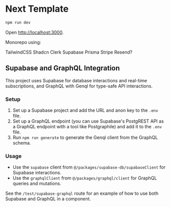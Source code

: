 # Next Template

```bash
npm run dev
```

Open [http://localhost:3000](http://localhost:3000).

Monorepo using:

TailwindCSS
Shadcn
Clerk
Supabase
Prisma
Stripe
Resend?

## Supabase and GraphQL Integration

This project uses Supabase for database interactions and real-time subscriptions, and GraphQL with Genql for type-safe API interactions.

### Setup

1. Set up a Supabase project and add the URL and anon key to the `.env` file.
2. Set up a GraphQL endpoint (you can use Supabase's PostgREST API as a GraphQL endpoint with a tool like Postgraphile) and add it to the `.env` file.
3. Run `npm run generate` to generate the Genql client from the GraphQL schema.

### Usage

- Use the `supabase` client from `@/packages/supabase-db/supabaseClient` for Supabase interactions.
- Use the `graphqlClient` from `@/packages/graphql/client` for GraphQL queries and mutations.

See the `/test/supabase-graphql` route for an example of how to use both Supabase and GraphQL in a component.